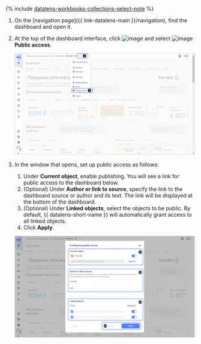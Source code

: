 
{% include [datalens-workbooks-collections-select-note](./datalens-workbooks-collections-select-note.md) %}


1. On the [navigation page]({{ link-datalens-main }}/navigation), find the dashboard and open it.
1. At the top of the dashboard interface, click ![image](../../../_assets/console-icons/ellipsis.svg) and select ![image](../../../_assets/console-icons/globe.svg) **Public access**.

   ![screen01](../../../_assets/datalens/concepts/datalens-public/screen01.png)

1. In the window that opens, set up public access as follows:

   1. Under **Current object**, enable publishing. You will see a link for public access to the dashboard below.
   1. (Optional) Under **Author or link to source**, specify the link to the dashboard source or author and its text. The link will be displayed at the bottom of the dashboard.
   1. (Optional) Under **Linked objects**, select the objects to be public. By default, {{ datalens-short-name }} will automatically grant access to all linked objects.
   1. Click **Apply**.

   ![screen02](../../../_assets/datalens/concepts/datalens-public/screen02.png)